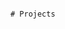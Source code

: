                                                                                                  # Projects
